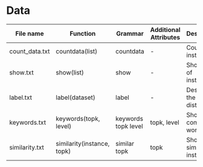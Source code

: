 # Data
| File name      | Function                   | Grammar             | Additional Attributes | Description     |
|----------------|----------------------------|---------------------|-----------------------|-----------------| 
| count_data.txt | countdata(list)            | countdata           | -                     | Count instances |
| show.txt       | show(list)                 | show                | -                     | Show a list of instances |
| label.txt      | label(dataset)             | label               | -                     | Describe the label distribution|
| keywords.txt   | keywords(topk, level)      | keywords topk level | topk, level           |Show most common words|
| similarity.txt | similarity(instance, topk) | similar topk        |topk                     | Show most similar instances| 
